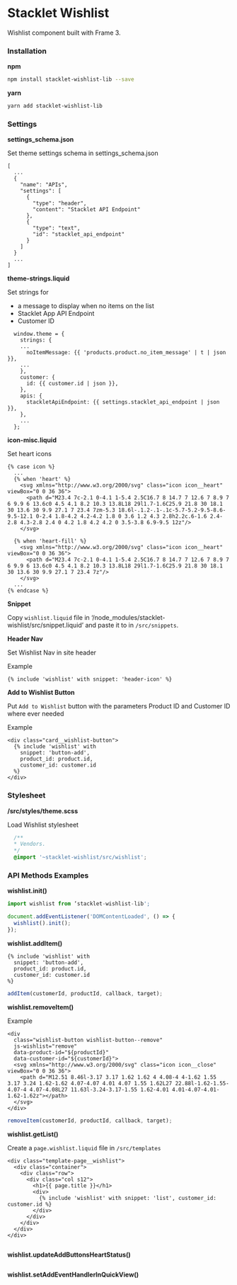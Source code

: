 # Stacklet Wishlist

Wishlist component built with Frame 3.


### Installation

**npm**

```bash
npm install stacklet-wishlist-lib --save
```


**yarn**

```bash
yarn add stacklet-wishlist-lib
```


### Settings

**settings_schema.json**

Set theme settings schema in settings_schema.json

```
[
  ...
  {
    "name": "APIs",
    "settings": [
      {
        "type": "header",
        "content": "Stacklet API Endpoint"
      },
      {
        "type": "text",
        "id": "stacklet_api_endpoint"
      }
    ]
  }
  ...
]
```


**theme-strings.liquid**

Set strings for
* a message to display when no items on the list
* Stacklet App API Endpoint
* Customer ID

```
  window.theme = {
    strings: {
    ...
      noItemMessage: {{ 'products.product.no_item_message' | t | json }},
    ...
    },
    customer: {
      id: {{ customer.id | json }},
    },
    apis: {
      stackletApiEndpoint: {{ settings.stacklet_api_endpoint | json }},
    },
    ...
  };

```


**icon-misc.liquid**

Set heart icons

```liquid
{% case icon %}
  ...
  {% when 'heart' %}
    <svg xmlns="http://www.w3.org/2000/svg" class="icon icon__heart" viewBox="0 0 36 36">
      <path d="M23.4 7c-2.1 0-4.1 1-5.4 2.5C16.7 8 14.7 7 12.6 7 8.9 7 6 9.9 6 13.6c0 4.5 4.1 8.2 10.3 13.8L18 29l1.7-1.6C25.9 21.8 30 18.1 30 13.6 30 9.9 27.1 7 23.4 7zm-5.3 18.6l-.1.2-.1-.1c-5.7-5.2-9.5-8.6-9.5-12.1 0-2.4 1.8-4.2 4.2-4.2 1.8 0 3.6 1.2 4.3 2.8h2.2c.6-1.6 2.4-2.8 4.3-2.8 2.4 0 4.2 1.8 4.2 4.2 0 3.5-3.8 6.9-9.5 12z"/>
    </svg>

  {% when 'heart-fill' %}
    <svg xmlns="http://www.w3.org/2000/svg" class="icon icon__heart" viewBox="0 0 36 36">
      <path d="M23.4 7c-2.1 0-4.1 1-5.4 2.5C16.7 8 14.7 7 12.6 7 8.9 7 6 9.9 6 13.6c0 4.5 4.1 8.2 10.3 13.8L18 29l1.7-1.6C25.9 21.8 30 18.1 30 13.6 30 9.9 27.1 7 23.4 7z"/>
    </svg>
  ...
{% endcase %}
```


**Snippet**

Copy `wishlist.liquid` file in ‘/node_modules/stacklet-wishlist/src/snippet.liquid’ and
paste it to in `/src/snippets`.


**Header Nav**

Set Wishlist Nav in site header

Example
```
{% include 'wishlist' with snippet: 'header-icon' %}
```


**Add to Wishlist Button**

Put `Add to Wishlist` button with the parameters Product ID and Customer ID where ever needed

Example
```liquid
<div class="card__wishlist-button">
  {% include 'wishlist' with
    snippet: 'button-add',
    product_id: product.id,
    customer_id: customer.id
  %}
</div>
```


### Stylesheet

**/src/styles/theme.scss**

Load Wishlist stylesheet

```scss
  /**
  * Vendors.
  */
  @import '~stacklet-wishlist/src/wishlist';
```


### API Methods Examples

**wishlist.init()**

```js
import wishlist from ‘stacklet-wishlist-lib';

document.addEventListener('DOMContentLoaded', () => {
  wishlist().init();
});
```


**wishlist.addItem()**

```liquid
{% include 'wishlist' with
  snippet: 'button-add',
  product_id: product.id,
  customer_id: customer.id
%}
```

```js
addItem(customerId, productId, callback, target);
```


**wishlist.removeItem()**

Example
```liquid
<div
  class="wishlist-button wishlist-button--remove"
  js-wishlist="remove"
  data-product-id="${productId}"
  data-customer-id="${customerId}">
  <svg xmlns="http://www.w3.org/2000/svg" class="icon icon__close" viewBox="0 0 36 36">
    <path d="M12.51 8.46l-3.17 3.17 1.62 1.62 4 4.08-4 4-1.62 1.55 3.17 3.24 1.62-1.62 4.07-4.07 4.01 4.07 1.55 1.62L27 22.88l-1.62-1.55-4.07-4 4.07-4.08L27 11.63l-3.24-3.17-1.55 1.62-4.01 4.01-4.07-4.01-1.62-1.62z"></path>
  </svg>
</div>
```

```js
removeItem(customerId, productId, callback, target);
```


**wishlist.getList()**

Create a `page.wishlist.liquid` file in `/src/templates`

```liquid
<div class="template-page__wishlist">
  <div class="container">
    <div class="row">
      <div class="col s12">
        <h1>{{ page.title }}</h1>
        <div>
          {% include 'wishlist' with snippet: 'list', customer_id: customer.id %}
        </div>
      </div>
    </div>
  </div>
</div>
```

```js

```


**wishlist.updateAddButtonsHeartStatus()**

```js

```


**wishlist.setAddEventHandlerInQuickView()**

```js

```
